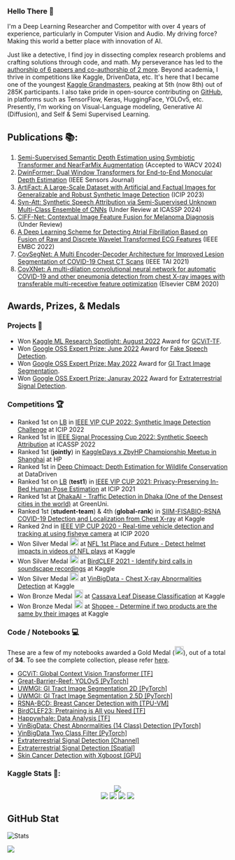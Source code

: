### Hello There 👋
I'm a Deep Learning Researcher and Competitor with over 4 years of experience, particularly in Computer Vision and Audio. My driving force? Making this world a better place with innovation of AI.

Just like a detective, I find joy in dissecting complex research problems and crafting solutions through code, and math. My perseverance has led to the [authorship of 6 papers and co-authorship of 2 more](https://scholar.google.com/citations?user=zrxJCYIAAAAJ). Beyond academia, I thrive in competitions like Kaggle, DrivenData, etc. It's here that I became one of the youngest [Kaggle Grandmasters](https://kaggle.com/awsaf49), peaking at 5th (now 8th) out of 285K participants. I also take pride in open-source contributing on [GitHub](https://github.com/awsaf49), in platforms such as TensorFlow, Keras, HuggingFace, YOLOv5, etc. Presently, I'm working on Visual-Language modeling, Generative AI (Diffusion), and Self & Semi Supervised Learning.

## Publications 📚:
1. [Semi-Supervised Semantic Depth Estimation using Symbiotic Transformer and NearFarMix Augmentation](https://arxiv.org/abs/2308.14400) (Accepted to WACV 2024)
1. [DwinFormer: Dual Window Transformers for End-to-End Monocular Depth Estimation](https://ieeexplore.ieee.org/document/10206011) (IEEE Sensors Journal)
1. [ArtiFact: A Large-Scale Dataset with Artificial and Factual Images for Generalizable and Robust Synthetic Image Detection](https://arxiv.org/abs/2302.11970) (ICIP 2023)
2. [Syn-Att: Synthetic Speech Attribution via Semi-Supervised Unknown Multi-Class Ensemble of CNNs](https://arxiv.org/abs/2309.08146) (Under Review at ICASSP 2024)
1. [CIFF-Net: Contextual Image Feature Fusion for Melanoma Diagnosis](https://arxiv.org/pdf/2303.03672) (Under Review)
3. [A Deep Learning Scheme for Detecting Atrial Fibrillation Based on Fusion of Raw and Discrete Wavelet Transformed ECG Features](https://ieeexplore.ieee.org/abstract/document/9870829/) (IEEE EMBC 2022)
5. [CovSegNet: A Multi Encoder-Decoder Architecture for Improved Lesion Segmentation of COVID-19 Chest CT Scans](https://ieeexplore.ieee.org/document/9378789) (IEEE TAI 2021)
5. [CovXNet: A multi-dilation convolutional neural network for automatic COVID-19 and other pneumonia detection from chest X-ray images with transferable multi-receptive feature optimization](https://www.sciencedirect.com/science/article/abs/pii/S0010482520302250#!) (Elsevier CBM 2020)

## Awards, Prizes, & Medals

### Projects 💼
* Won [Kaggle ML Research Spotlight: August 2022](https://www.kaggle.com/discussions/general/349817) Award for [GCViT-TF](https://www.kaggle.com/code/awsaf49/gcvit-global-context-vision-transformer/notebook).
* Won [Google OSS Expert Prize: June 2022](https://www.kaggle.com/google-oss-expert-prize-winners) Award for [Fake Speech Detection](https://www.kaggle.com/code/awsaf49/fake-speech-detection-conformer-tf/).
* Won [Google OSS Expert Prize: May 2022](https://www.kaggle.com/google-oss-expert-prize-winners) Award for [GI Tract Image Segmentation](https://www.kaggle.com/code/awsaf49/uwmgi-transunet-2-5d-train-tf).
* Won [Google OSS Expert Prize: Januray 2022](https://www.kaggle.com/google-oss-expert-prize-winners) Award for [Extraterrestrial Signal Detection](https://www.kaggle.com/code/awsaf49/seti-bl-tf-starter-tpu/notebook).

### Competitions 🏆
* Ranked 1st on [LB](https://www.flickr.com/photos/196917181@N04/52490008351/in/dateposted-public/) in [IEEE VIP CUP 2022: Synthetic Image Detection Challenge](https://grip-unina.github.io/vipcup2022/) at ICIP 2022
* Ranked 1st in [IEEE Signal Processing Cup 2022: Synthetic Speech Attribution](https://signalprocessingsociety.org/community-involvement/ieee-signal-processing-cup-2022) at ICASSP 2022
* Ranked 1st (**jointly**) in [KaggleDays x ZbyHP Championship Meetup in Shanghai](https://www.kaggle.com/c/dont-stop-until-you-drop/leaderboard) at HP
* Ranked 1st in [Deep Chimpact: Depth Estimation for Wildlife Conservation](https://www.drivendata.org/competitions/82/competition-wildlife-video-depth-estimation) at DataDriven
* Ranked 1st on [LB](https://flic.kr/p/2oEfdGF) (**test1**) in [IEEE VIP CUP 2021: Privacy-Preserving In-Bed Human Pose Estimation](https://web.northeastern.edu/ostadabbas/2021/05/06/vip-cup-2021/) at ICIP 2021
* Ranked 1st  at [DhakaAI - Traffic Detection in Dhaka (One of the Densest cities in the world)](https://www.facebook.com/dhaka.ai.bd/posts/194411675415466?__cft__[0]=AZX9wHwmbXrq2dxLojeHeOF1FQFFUHh0JUG7zVSsDhEWR58jsloLXOYChHXxbVVdfLBC6DSnNGZYUryAocbYnMGmH8fGFtI-aCRwyGIzq1vPcRaZiy2GZqK_VdO4CVGlLo53VKCp1vsvT5XkMQ0L7uZu&__tn__=%2CO%2CP-R) at GreenUni.
* Ranked 1st (**student-team**) & 4th (**global-rank**) in [SIIM-FISABIO-RSNA COVID-19 Detection and Localization from Chest X-ray](https://www.kaggle.com/c/siim-covid19-detection/leaderboard) at Kaggle
* Ranked 2nd in [IEEE VIP CUP 2020 - Real-time vehicle detection and tracking at using fisheye camera](https://signalprocessingsociety.org/community-involvement/vip-cup-2020-icip-2020) at ICIP 2020
* Won Silver Medal <img src="https://www.kaggle.com/static/images/medals/competitions/silverl@1x.png" width="20" height="20"/> at [NFL 1st Place and Future - Detect helmet impacts in videos of NFL plays](https://www.kaggle.com/c/nfl-impact-detection/leaderboard) at Kaggle
* Won Silver Medal <img src="https://www.kaggle.com/static/images/medals/competitions/silverl@1x.png" width="20" height="20"/> at [BirdCLEF 2021 - Identify bird calls in soundscape recordings](https://www.kaggle.com/c/birdclef-2021/leaderboard) at Kaggle
* Won Silver Medal <img src="https://www.kaggle.com/static/images/medals/competitions/silverl@1x.png" width="20" height="20"/> at [VinBigData - Chest X-ray Abnormalities Detection](https://www.kaggle.com/c/vinbigdata-chest-xray-abnormalities-detection/leaderboard) at Kaggle
* Won Bronze Medal <img src="https://www.kaggle.com/static/images/medals/competitions/bronzel@1x.png" width="20" height="20"/> at [Cassava Leaf Disease Classification](https://www.kaggle.com/competitions/cassava-leaf-disease-classification/leaderboard) at Kaggle
* Won Bronze Medal <img src="https://www.kaggle.com/static/images/medals/competitions/bronzel@1x.png" width="20" height="20"/> at [Shopee - Determine if two products are the same by their images](https://www.kaggle.com/competitions/shopee-product-matching/leaderboard) at Kaggle


### Code / Notebooks 💻
These are a few of my notebooks awarded a Gold Medal (<img src="https://www.kaggle.com/static/images/medals/competitions/goldl@1x.png" width="20" height="20"/>), out of a total of **34**. To see the complete collection, please refer [here](https://www.kaggle.com/awsaf49/code).
* [GCViT: Global Context Vision Transformer [TF]](https://www.kaggle.com/code/awsaf49/gcvit-global-context-vision-transforme) 
* [Great-Barrier-Reef: YOLOv5 [PyTorch]](https://www.kaggle.com/code/awsaf49/great-barrier-reef-yolov5-train) 
* [UWMGI: GI Tract Image Segmentation 2D [PyTorch]](https://www.kaggle.com/code/awsaf49/uwmgi-unet-train-pytorch) 
* [UWMGI: GI Tract Image Segmentation 2.5D [PyTorch]](https://www.kaggle.com/code/awsaf49/uwmgi-2-5d-train-pytorch) 
* [RSNA-BCD: Breast Cancer Detection with [TPU-VM]](https://www.kaggle.com/code/awsaf49/rsna-bcd-efficientnet-tf-tpu-1vm-train) 
* [BirdCLEF23: Pretraining is All you Need [TF]](https://www.kaggle.com/code/awsaf49/birdclef23-pretraining-is-all-you-need-train/) 
* [Happywhale: Data Analysis [TF]](https://www.kaggle.com/code/awsaf49/happywhale-data-distribution) 
* [VinBigData: Chest Abnormalities (14 Class) Detection [PyTorch]](https://www.kaggle.com/awsaf49/vinbigdata-cxr-ad-yolov5-14-class-train)  
* [VinBigData Two Class Filter [PyTorch]](https://www.kaggle.com/awsaf49/vinbigdata-2-class-filter)  
* [Extraterrestrial Signal Detection [Channel]](https://www.kaggle.com/awsaf49/seti-bl-tf-starter-tpu) 
* [Extraterrestrial Signal Detection [Spatial]](https://www.kaggle.com/awsaf49/seti-bl-spatial-info-tf-tpu)
* [Skin Cancer Detection with Xgboost [GPU]](https://www.kaggle.com/awsaf49/xgboost-tabular-data-ml-cv-85-lb-787) 

<!---
## Academic Projects 🎓:
* [EEE 212: Numerical Techniques Laboratory](https://github.com/awsaf49/eee212-numerical-techniques)
* [EEE 206: Energy Conversion Laboratory](https://github.com/awsaf49/eee206-energy-conversion-lab)
* [EEE 304: Digital Electronics Laboratory](https://github.com/awsaf49/eee304-digital-electronics-lab)
* [EEE 310: Communication Systems I Laboratory](https://github.com/awsaf49/eee310-communication-systems-i)
* [EEE 318: Control System Laboratory](https://github.com/awsaf49/eee318-control-system-lab)
* [EEE 316: Power Electronics Laboratory](https://github.com/awsaf49/eee316-power-electronics-lab)
* [EEE 416: Microprocessor Laboratory](https://github.com/awsaf49/eee416-microprocessor-lab)
* [CSE 452: Computer Networks Laboratory](https://github.com/awsaf49/cse452-computer-networks)
* [EEE 438: Wireless Communication Laboratory](https://github.com/awsaf49/eee438-wireless-comm-lab)
* [EEE 426: Biomedical Signals, Instrument & Measurement Laboratory](https://github.com/awsaf49/eee426-bme)
-->

### Kaggle Stats 📐: 
<p align="center">
  <img src="https://road-to-kaggle-grandmaster.vercel.app/api/simple/awsaf49"><br>
  <img src="https://road-to-kaggle-grandmaster.vercel.app/api/badges/awsaf49/notebook/light" />
  <img src="https://road-to-kaggle-grandmaster.vercel.app/api/badges/awsaf49/discussion/light" />
  <img src="https://road-to-kaggle-grandmaster.vercel.app/api/badges/awsaf49/competition/light" />
  <img src="https://road-to-kaggle-grandmaster.vercel.app/api/badges/awsaf49/dataset/light" />
</p>

## GitHub Stat
![Stats](https://github-readme-stats.vercel.app/api?username=awsaf49&show_icons=true&theme=radical)

[![](https://visitcount.itsvg.in/api?id=awsaf49&label=Profile%20Views&color=1&icon=6&pretty=true)](https://visitcount.itsvg.in)

<!-- ### Github Activity 🤝:
![Awsaf's github activity graph](https://activity-graph.herokuapp.com/graph?username=awsaf49&theme=github_dark) -->

